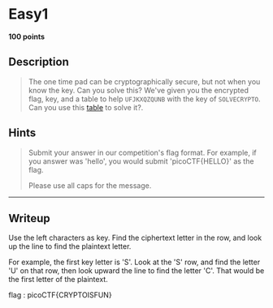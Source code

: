 # Easy1
**100 points**
## Description
> The one time pad can be cryptographically secure, but not when you know the key. Can you solve this? We've given you the encrypted flag, key, and a table to help `UFJKXQZQUNB` with the key of `SOLVECRYPTO`. Can you use this [table]() to solve it?. 
## Hints
> Submit your answer in our competition's flag format. For example, if you answer was 'hello', you would submit 'picoCTF{HELLO}' as the flag.
>
> Please use all caps for the message.
---
## Writeup
Use the left characters as key. Find the ciphertext letter in the row, and look up the line to find the plaintext letter.

For example, the first key letter is 'S'. Look at the 'S' row, and find the letter 'U' on that row, then look upward the line to find the letter 'C'. That would be the first letter of the plaintext.

flag : picoCTF{CRYPTOISFUN}